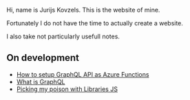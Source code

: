 Hi, name is Jurijs Kovzels. This is the website of mine.

Fortunately I do not have the time to actually create a website.

I also take not particularly usefull notes.

## On development
 * [How to setup GraphQL API as Azure Functions](/dev/deploying-graphql-to-azure-functions.md)
 * [What is GraphQL](/dev/what-is-graphql.md)
 * [Picking my poison with Libraries JS](/dev/how-da-hell-do-you-pick-your-libs.md)

